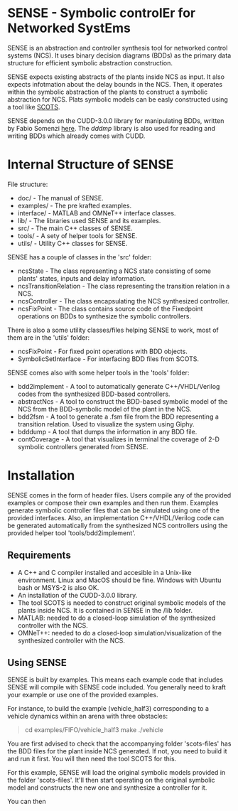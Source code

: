 SENSE - Symbolic controlEr for Networked SystEms
================================================
SENSE is an abstraction and controller synthesis tool for networked control systems (NCS). It uses binary decision diagrams (BDDs) as the primary data structure for efficient symbolic abstraction construction. 

SENSE expects existing abstracts of the plants inside NCS as input. It also expects infotmation about the delay bounds in the NCS. Then, it operates within the symbolic abstraction of the plants to construct a symbolic abstraction for NCS. Plats symbolic models can be easly constructed using a tool like [SCOTS](https://www.hcs.ei.tum.de/en/software/scots/).

SENSE depends on the CUDD-3.0.0 library for manipulating BDDs, written by Fabio Somenzi [here](http://vlsi.colorado.edu/~fabio/). The _dddmp_ library is also used for reading and writing BDDs which already comes with CUDD.


Internal Structure of SENSE
===========================

File structure:

- doc/ - The manual of SENSE.
- examples/ - The pre krafted examples.
- interface/ - MATLAB and OMNeT++ interface classes.
- lib/ - The libraries used SENSE and its examples.
- src/ - The main C++ classes of SENSE.
- tools/ - A sety of helper tools for SENSE.
- utils/ - Utility C++ classes for SENSE.


SENSE has a couple of classes in the 'src' folder:

- ncsState - The class representing a NCS state consisting of some plants' states, inputs and delay information.
- ncsTransitionRelation - The class representing the transition relation in a NCS.
- ncsController - The class encapsulating the NCS synthesized controller.
- ncsFixPoint - The class contains source code of the Fixedpoint operations on BDDs to synthesize the symbolic controllers.

There is also a some utility classes/files helping SENSE to work, most of them are in the 'utils' folder:

- ncsFixPoint - For fixed point operations with BDD objects.
- SymbolicSetInterface - For interfacing BDD files from SCOTS.


SENSE comes also with some helper tools in the 'tools' folder:

- bdd2implement - A tool to automatically generate C++/VHDL/Verilog codes from the synthesized BDD-based controllers.
- abstractNcs - A tool to construct the BDD-based symbolic model of the NCS from the BDD-symbolic model of the plant in the NCS.
- bdd2fsm - A tool to generate a .fsm file from the BDD representing a transition relation. Used to visualize the system using Giphy.
- bdddump - A tool that dumps the information in any BDD file.
- contCoverage - A tool that visualizes in terminal the coverage of 2-D symbolic controllers generated from SENSE.



Installation
============

SENSE comes in the form of header files. 
Users compile any of the provided examples or compose their own examples and then run them.
Examples generate symbolic controller files that can be simulated using one of the provided interfaces.
Also, an implementation C++/VHDL/Verilog code can be generated automatically from the synthesized NCS controllers using the provided helper tool 'tools/bdd2implement'.

Requirements
------------
- A C++ and C compiler installed and accesible in a Unix-like environment. Linux and MacOS should be fine. Windows with Ubuntu bash or MSYS-2 is also OK.
- An installation of the CUDD-3.0.0 library.
- The tool SCOTS is needed to construct original symbolic models of the plants inside NCS. It is contained in SENSE in the /lib folder.
- MATLAB: needed to do a closed-loop simulation of the synthesized controller with the NCS.
- OMNeT++: needed to do a closed-loop simulation/visualization of the synthesized controller with the NCS.

Using SENSE
-----------
SENSE is built by examples. This means each example code that includes SENSE will compile with SENSE code included. You generally need to kraft your example or use one of the provided examples.

For instance, to build the example (vehicle_half3) corresponding to a vehicle dynamics within an arena with three obstacles:

> cd examples/FIFO/vehicle_half3
> make
> ./vehicle

You are first advised to check that the accompanying folder 'scots-files' has the BDD files for the plant inside NCS generated. If not, you need to build it and run it first. You will then need the tool SCOTS for this.

For this example, SENSE will load the original symbolic models provided in the folder 'scots-files'. It'll then start operating on the original symbolic model and constructs the new one and synthesize a controller for it.

You can then


